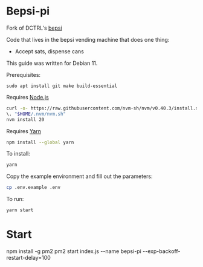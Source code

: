 # Bepsi-pi

Fork of DCTRL's [bepsi](https://github.com/GitYVR/bepsi-pi)

Code that lives in the bepsi vending machine that does one thing:

- Accept sats, dispense cans

This guide was written for Debian 11.

Prerequisites:

`sudo apt install git make build-essential`

Requires [Node.js](https://nodejs.org/en/download)

```bash
curl -o- https://raw.githubusercontent.com/nvm-sh/nvm/v0.40.3/install.sh | bash
\. "$HOME/.nvm/nvm.sh"
nvm install 20
```

Requires [Yarn](https://classic.yarnpkg.com/lang/en/docs/install/#debian-stable)

```bash
npm install --global yarn
```

To install:

```bash
yarn
```

Copy the example environment and fill out the parameters:
```bash
cp .env.example .env
```

To run:

```bash
yarn start
```

# Start
npm install -g pm2
pm2 start index.js --name bepsi-pi --exp-backoff-restart-delay=100
```
